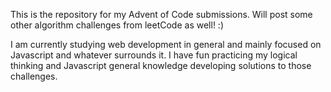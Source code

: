 This is the repository for my Advent of Code submissions. Will post some other algorithm challenges from leetCode as well! :)

I am currently studying web development in general and mainly focused on Javascript and whatever surrounds it. I have fun practicing my logical thinking and Javascript general knowledge developing solutions to those challenges. 
